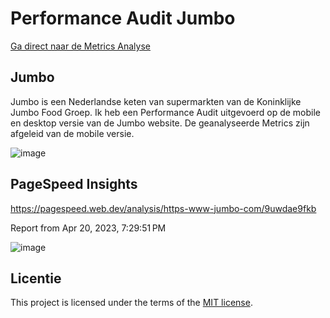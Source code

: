 <!--
> _Fork_ deze deeltaak en ga aan de slag. De instructie vind je in: [docs/INSTRUCTIONS.md](docs/INSTRUCTIONS.md)
-->

# Performance Audit Jumbo

[Ga direct naar de Metrics Analyse](https://github.com/tom-2810/performance-matters-performance-audit/wiki/3.-Metrics-Analyse)


## Jumbo

Jumbo is een Nederlandse keten van supermarkten van de Koninklijke Jumbo Food Groep. Ik heb een Performance Audit uitgevoerd op de mobile en desktop versie van de Jumbo website. De geanalyseerde Metrics zijn afgeleid van de mobile versie.

![image](https://user-images.githubusercontent.com/112861614/233443301-63ab95d1-c516-46b7-aa7b-6ed7505c6539.png)


## PageSpeed Insights

https://pagespeed.web.dev/analysis/https-www-jumbo-com/9uwdae9fkb

Report from Apr 20, 2023, 7:29:51 PM

![image](https://user-images.githubusercontent.com/112861614/233443779-6f37bf89-5273-4c65-88d8-3bf5a1862631.png)

## Licentie

This project is licensed under the terms of the [MIT license](./LICENSE).
